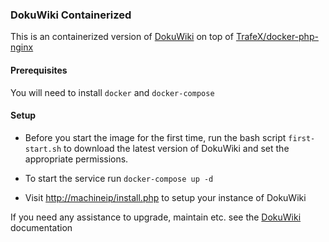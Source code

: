 ### DokuWiki Containerized

This is an containerized version of [DokuWiki](https://www.dokuwiki.org/dokuwiki) on top of [TrafeX/docker-php-nginx](https://github.com/TrafeX/docker-php-nginx)

#### Prerequisites
You will need to install `docker` and `docker-compose`

#### Setup
- Before you start the image for the first time, run the bash script `first-start.sh` to download the latest version of DokuWiki and set the appropriate permissions. 

- To start the service run `docker-compose up -d`

- Visit [http://machineip/install.php](http://localhost/install.php) to setup your instance of DokuWiki

If you need any assistance to upgrade, maintain etc. see the [DokuWiki](https://www.dokuwiki.org/dokuwiki) documentation
